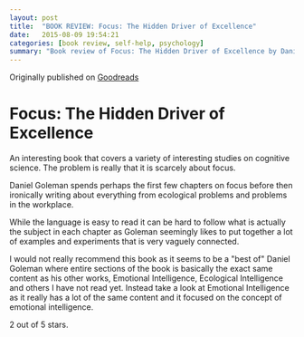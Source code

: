 ```yaml
---
layout: post
title:  "BOOK REVIEW: Focus: The Hidden Driver of Excellence"
date:   2015-08-09 19:54:21
categories: [book review, self-help, psychology]
summary: "Book review of Focus: The Hidden Driver of Excellence by Daniel Goleman."
---
```

Originally published on [Goodreads](https://www.goodreads.com/review/show/1043080347)

# Focus: The Hidden Driver of Excellence
An interesting book that covers a variety of interesting studies on cognitive science. The problem is really that it is scarcely about focus.

Daniel Goleman spends perhaps the first few chapters on focus before then ironically writing about everything from ecological problems and problems in the workplace.

While the language is easy to read it can be hard to follow what is actually the subject in each chapter as Goleman seemingly likes to put together a lot of examples and experiments that is very vaguely connected.

I would not really recommend this book as it seems to be a "best of" Daniel Goleman where entire sections of the book is basically the exact same content as his other works, Emotional Intelligence, Ecological Intelligence and others I have not read yet. Instead take a look at Emotional Intelligence as it really has a lot of the same content and it focused on the concept of emotional intelligence.

2 out of 5 stars.
